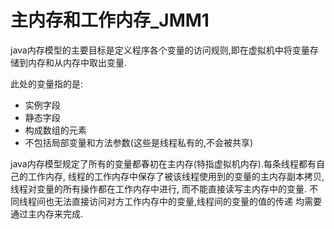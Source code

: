 # 主内存和工作内存_JMM1

java内存模型的主要目标是定义程序各个变量的访问规则,即在虚拟机中将变量存储到内存和从内存中取出变量.

此处的变量指的是:
* 实例字段
* 静态字段
* 构成数组的元素
* 不包括局部变量和方法参数(这些是线程私有的,不会被共享)

java内存模型规定了所有的变量都春初在主内存(特指虚拟机内存).每条线程都有自己的工作内存,
线程的工作内存中保存了被该线程使用到的变量的主内存副本拷贝,线程对变量的所有操作都在工作内存中进行,
而不能直接读写主内存中的变量. 不同线程间也无法直接访问对方工作内存中的变量,线程间的变量的值的传递
均需要通过主内存来完成.
